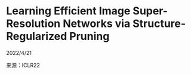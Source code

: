 # Learning Efficient Image Super-Resolution Networks via Structure-Regularized Pruning  

2022/4/21  

来源：ICLR22  